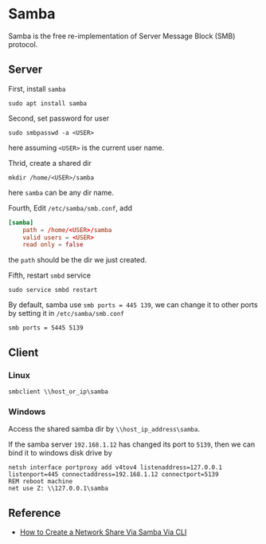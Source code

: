 
# Samba

Samba is the free re-implementation of Server Message Block (SMB) protocol.

## Server

First, install `samba`
```shell
sudo apt install samba
```

Second, set password for user
```shell
sudo smbpasswd -a <USER>
```
here assuming `<USER>` is the current user name.

Thrid, create a shared dir
```shell
mkdir /home/<USER>/samba
```
here `samba` can be any dir name.

Fourth, Edit `/etc/samba/smb.conf`, add
```conf
[samba]
    path = /home/<USER>/samba
    valid users = <USER>
    read only = false
```
the `path` should be the dir we just created.

Fifth, restart `smbd` service
```shell
sudo service smbd restart
```

By default, samba use `smb ports = 445 139`, we can change it to other ports by setting it in `/etc/samba/smb.conf`

```
smb ports = 5445 5139
```

## Client

### Linux

```
smbclient \\host_or_ip\samba
```

### Windows
Access the shared samba dir by `\\host_ip_address\samba`.

If the samba server `192.168.1.12` has changed its port to `5139`, then we can bind it to windows disk drive by

```
netsh interface portproxy add v4tov4 listenaddress=127.0.0.1 listenport=445 connectaddress=192.168.1.12 connectport=5139
REM reboot machine
net use Z: \\127.0.0.1\samba
```

## Reference

  * [How to Create a Network Share Via Samba Via CLI](https://help.ubuntu.com/community/How%20to%20Create%20a%20Network%20Share%20Via%20Samba%20Via%20CLI%20%28Command-line%20interface/Linux%20Terminal%29%20-%20Uncomplicated%2C%20Simple%20and%20Brief%20Way%21)
